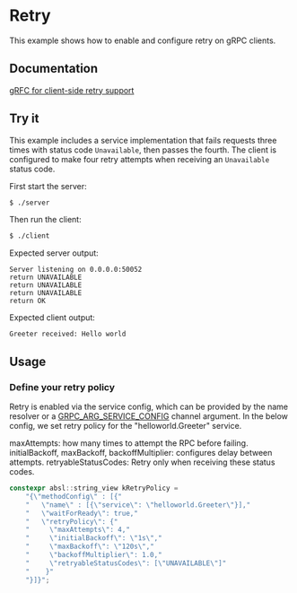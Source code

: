 # Retry

This example shows how to enable and configure retry on gRPC clients.

## Documentation

[gRFC for client-side retry support](https://github.com/grpc/proposal/blob/master/A6-client-retries.md)

## Try it

This example includes a service implementation that fails requests three times with status
code `Unavailable`, then passes the fourth.  The client is configured to make four retry attempts
when receiving an `Unavailable` status code.

First start the server:

```bash
$ ./server
```

Then run the client:

```bash
$ ./client
```

Expected server output:

```
Server listening on 0.0.0.0:50052
return UNAVAILABLE
return UNAVAILABLE
return UNAVAILABLE
return OK
```

Expected client output:

```
Greeter received: Hello world
```

## Usage

### Define your retry policy

Retry is enabled via the service config, which can be provided by the name resolver or
a [GRPC_ARG_SERVICE_CONFIG](https://github.com/grpc/grpc/blob/master/include/grpc/impl/channel_arg_names.h#L207-L209) channel argument.  In the below config, we set retry policy for the "helloworld.Greeter" service.

maxAttempts: how many times to attempt the RPC before failing.
initialBackoff, maxBackoff, backoffMultiplier: configures delay between attempts.
retryableStatusCodes: Retry only when receiving these status codes.

```c++
constexpr absl::string_view kRetryPolicy =
    "{\"methodConfig\" : [{"
    "   \"name\" : [{\"service\": \"helloworld.Greeter\"}],"
    "   \"waitForReady\": true,"
    "   \"retryPolicy\": {"
    "     \"maxAttempts\": 4,"
    "     \"initialBackoff\": \"1s\","
    "     \"maxBackoff\": \"120s\","
    "     \"backoffMultiplier\": 1.0,"
    "     \"retryableStatusCodes\": [\"UNAVAILABLE\"]"
    "    }"
    "}]}";
```
